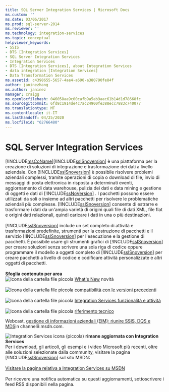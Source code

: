 ```yaml
---
title: SQL Server Integration Services | Microsoft Docs
ms.custom: ''
ms.date: 03/06/2017
ms.prod: sql-server-2014
ms.reviewer: ''
ms.technology: integration-services
ms.topic: conceptual
helpviewer_keywords:
- SSIS
- DTS [Integration Services]
- SQL Server Integration Services
- Integration Services
- DTS [Integration Services], about Integration Services
- data integration [Integration Services]
- Data Transformation Services
ms.assetid: c4398655-5657-4ae4-a690-a380790fe84f
author: janinezhang
ms.author: janinez
manager: craigg
ms.openlocfilehash: 046058aa9c00cafb9a5ab9aac61b14d1d78668fc
ms.sourcegitcommit: 6fd8c1914de4c7ac24900fe388ecc7883c740077
ms.translationtype: MT
ms.contentlocale: it-IT
ms.lasthandoff: 04/25/2020
ms.locfileid: "62766480"
---
```

# <a name="sql-server-integration-services"></a>SQL Server Integration Services
  
[!INCLUDE[msCoName](../includes/msconame-md.md)][!INCLUDE[ssISnoversion](../includes/ssisnoversion-md.md)] è una piattaforma per la creazione di soluzioni di integrazione e trasformazione dei dati a livello aziendale. Con [!INCLUDE[ssISnoversion](../includes/ssisnoversion-md.md)] è possibile risolvere problemi aziendali complessi, tramite operazioni di copia o download di file, invio di messaggi di posta elettronica in risposta a determinati eventi, aggiornamento di data warehouse, pulizia dei dati e data mining e gestione di oggetti e dati di [!INCLUDE[ssNoVersion](../includes/ssnoversion-md.md)] . I pacchetti possono essere utilizzati da soli o insieme ad altri pacchetti per risolvere le problematiche aziendali più complesse. [!INCLUDE[ssISnoversion](../includes/ssisnoversion-md.md)] consente di estrarre e trasformare i dati da un'ampia varietà di origini quali file di dati XML, file flat e origini dati relazionali, quindi caricare i dati in una o più destinazioni.<br /><br /> [!INCLUDE[ssISnoversion](../includes/ssisnoversion-md.md)] include un set completo di attività e trasformazioni predefinite, strumenti per la costruzione di pacchetti e il servizio [!INCLUDE[ssISnoversion](../includes/ssisnoversion-md.md)] per l'esecuzione e la gestione di pacchetti. È possibile usare gli strumenti grafici di [!INCLUDE[ssISnoversion](../includes/ssisnoversion-md.md)] per creare soluzioni senza scrivere una sola riga di codice oppure programmare il modello a oggetti completo di [!INCLUDE[ssISnoversion](../includes/ssisnoversion-md.md)] per creare pacchetti a livello di codice e codificare attività personalizzate e altri oggetti di pacchetti.<br /><br /> **Sfoglia contenuto per area**<br /> ![Icona della cartella file piccola](media/filefolder-small.gif "Icona della cartella file piccola") [What's New](what-s-new-in-integration-services-in-sql-server-2016.md) novità<br /><br /> ![Icona della cartella file piccola](media/filefolder-small.gif "Icona della cartella file piccola") [compatibilità con le versioni precedenti](integration-services-backward-compatibility.md)<br /><br /> ![Icona della cartella file piccola](media/filefolder-small.gif "Icona della cartella file piccola") [Integration Services funzionalità e attività](../../2014/integration-services/integration-services-features-and-tasks.md)<br /><br /> ![Icona della cartella file piccola](media/filefolder-small.gif "Icona della cartella file piccola") [riferimento tecnico](../../2014/integration-services/technical-reference-integration-services.md)  
  
 Webcast, [gestione di informazioni aziendali (EIM): riunire SSIS, DQS e MDS](https://go.microsoft.com/fwlink/?LinkId=258672)in channel9.msdn.com.  
  
![Integration Services icona (piccola)](media/dts-16.gif "Icona di Integration Services (piccola)")  **rimane aggiornata con Integration Services**<br /> Per i download, gli articoli, gli esempi e i video Microsoft più recenti, oltre alle soluzioni selezionate dalla community, visitare la pagina [!INCLUDE[ssISnoversion](../includes/ssisnoversion-md.md)] sul sito MSDN:<br /><br /> [Visitare la pagina relativa a Integration Services su MSDN](https://go.microsoft.com/fwlink/?LinkId=136655)<br /><br /> Per ricevere una notifica automatica su questi aggiornamenti, sottoscrivere i feed RSS disponibili nella pagina.  
  
  

